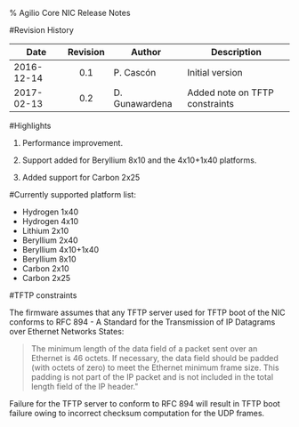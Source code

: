 % Agilio Core NIC Release Notes

#Revision History

|Date        |Revision |Author          |Description                           |
|------------|:-------:|----------------|--------------------------------------|
| 2016-12-14 |   0.1   |P. Cascón       | Initial version                      |
| 2017-02-13 |   0.2   |D. Gunawardena  | Added note on TFTP constraints       |

#Highlights

1. Performance improvement.

2. Support added for Beryllium 8x10 and the 4x10+1x40 platforms.

3. Added support for Carbon 2x25

#Currently supported platform list:
  * Hydrogen 1x40
  * Hydrogen 4x10
  * Lithium 2x10
  * Beryllium 2x40
  * Beryllium 4x10+1x40
  * Beryllium 8x10
  * Carbon 2x10
  * Carbon 2x25

#TFTP constraints

   The firmware assumes that any TFTP server used for TFTP boot of the
NIC conforms to RFC 894 - A Standard for the Transmission of IP
Datagrams over Ethernet Networks States: 

> The minimum length of the data field of a packet sent over an
Ethernet is 46 octets. If necessary, the data field should be padded
(with octets of zero) to meet the Ethernet minimum frame size. This
padding is not part of the IP packet and is not included in the total
length field of the IP header."

   Failure for the TFTP server to conform to RFC 894 will result in TFTP
boot failure owing to incorrect checksum computation for the UDP
frames.
